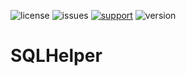 ![license](https://img.shields.io/github/license/MrIvanPlays/SQLHelper.svg?style=for-the-badge)
![issues](https://img.shields.io/github/issues/MrIvanPlays/SQLHelper.svg?style=for-the-badge)
[![support](https://img.shields.io/discord/493674712334073878.svg?colorB=Blue&logo=discord&label=Support&style=for-the-badge)](https://mrivanplays.com/discord)
![version](https://img.shields.io/maven-metadata/v?color=blue&label=latest%20version&metadataUrl=https%3A%2F%2Fimg.shields.io%2Fmaven-metadata%2Fv%3FmetadataUrl%3Dhttps%253A%252F%252Frepo.mrivanplays.com%252Frepository%252Fivan-snapshots%252Fcom%252Fmrivanplays%252Fsql-helper%252F1.0-SNAPSHOT%252Fmaven-metadata.xml%26style%3Dfor-the-badge&style=for-the-badge)
# SQLHelper